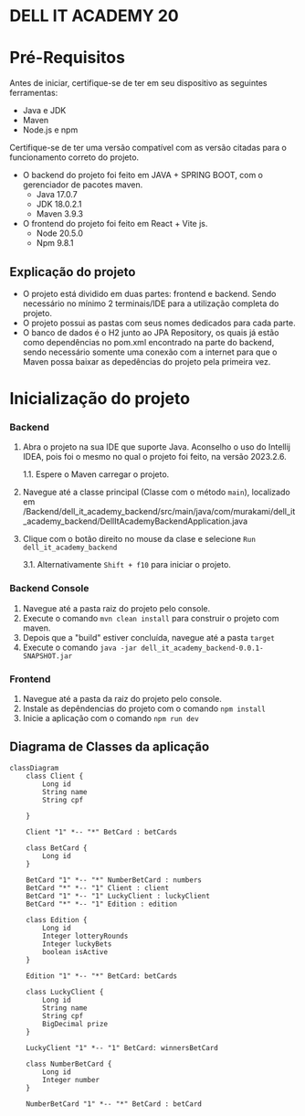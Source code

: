 # DELL IT ACADEMY 20

# Pré-Requisitos

Antes de iniciar, certifique-se de ter em seu dispositivo as seguintes ferramentas:

- Java e JDK
- Maven
- Node.js e npm

Certifique-se de ter uma versão compatível com as versão citadas para o funcionamento correto do projeto.

- O backend do projeto foi feito em JAVA + SPRING BOOT, com o gerenciador de pacotes maven.
  - Java 17.0.7
  - JDK 18.0.2.1
  - Maven 3.9.3
- O frontend do projeto foi feito em React + Vite js.
  - Node 20.5.0
  - Npm 9.8.1

## Explicação do projeto

- O projeto está dividido em duas partes: frontend e backend. Sendo necessário no mínimo 2 terminais/IDE para a utilização completa do projeto.
- O projeto possui as pastas com seus nomes dedicados para cada parte.
- O banco de dados é o H2 junto ao JPA Repository, os quais já estão como dependências no pom.xml encontrado na parte do backend, sendo necessário somente uma conexão com a internet para que o Maven possa baixar as depedências do projeto pela primeira vez.

# Inicialização do projeto

### Backend

1. Abra o projeto na sua IDE que suporte Java. Aconselho o uso do Intellij IDEA, pois foi o mesmo no qual o projeto foi feito, na versão 2023.2.6.

   1.1. Espere o Maven carregar o projeto.

2. Navegue até a classe principal (Classe com o método `main`), localizado em /Backend/dell_it_academy_backend/src/main/java/com/murakami/dell_it_academy_backend/DellItAcademyBackendApplication.java
3. Clique com o botão direito no mouse da clase e selecione `Run dell_it_academy_backend`

   3.1. Alternativamente `Shift + f10` para iniciar o projeto.

### Backend Console

1. Navegue até a pasta raiz do projeto pelo console.
2. Execute o comando `mvn clean install` para construir o projeto com maven.
3. Depois que a "build" estiver concluída, navegue até a pasta `target`
4. Execute o comando `java -jar dell_it_academy_backend-0.0.1-SNAPSHOT.jar`

### Frontend

1. Navegue até a pasta da raiz do projeto pelo console.
2. Instale as depêndencias do projeto com o comando `npm install`
3. Inicie a aplicação com o comando `npm run dev`

## Diagrama de Classes da aplicação

```mermaid
classDiagram
    class Client {
        Long id
        String name
        String cpf

    }

    Client "1" *-- "*" BetCard : betCards

    class BetCard {
        Long id
    }

    BetCard "1" *-- "*" NumberBetCard : numbers
    BetCard "*" *-- "1" Client : client
    BetCard "1" *-- "1" LuckyClient : luckyClient
    BetCard "*" *-- "1" Edition : edition

    class Edition {
        Long id
        Integer lotteryRounds
        Integer luckyBets
        boolean isActive
    }

    Edition "1" *-- "*" BetCard: betCards

    class LuckyClient {
        Long id
        String name
        String cpf
        BigDecimal prize
    }

    LuckyClient "1" *-- "1" BetCard: winnersBetCard

    class NumberBetCard {
        Long id
        Integer number
    }

    NumberBetCard "1" *-- "*" BetCard : betCard

```
